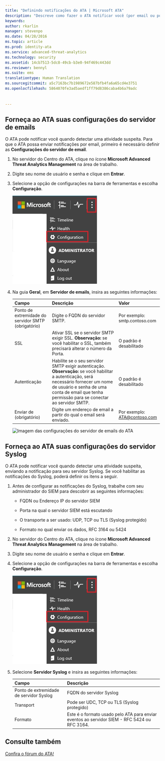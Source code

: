 ```yaml
---
title: "Definindo notificações do ATA | Microsoft ATA"
description: "Descreve como fazer o ATA notificar você (por email ou por encaminhamento de eventos do ATA) quando ele detectar atividades suspeitas"
keywords: 
author: rkarlin
manager: stevenpo
ms.date: 04/28/2016
ms.topic: article
ms.prod: identity-ata
ms.service: advanced-threat-analytics
ms.technology: security
ms.assetid: 14cb7513-5dc8-49cb-b3e0-94f469c443dd
ms.reviewer: bennyl
ms.suite: ems
translationtype: Human Translation
ms.sourcegitcommit: a5c7163bc7b1989672e587bfb4fa6a65cd4e3751
ms.openlocfilehash: 5864070fe3ad5aedf1ff79d8386caba4b6a79adc


---
```


## Forneça ao ATA suas configurações do servidor de emails
O ATA pode notificar você quando detectar uma atividade suspeita. Para que o ATA possa enviar notificações por email, primeiro é necessário definir as **Configurações do servidor de email**.

1.  No servidor do Centro do ATA, clique no ícone **Microsoft Advanced Threat Analytics Management** na área de trabalho.

2.  Digite seu nome de usuário e senha e clique em **Entrar**.

3.  Selecione a opção de configurações na barra de ferramentas e escolha **Configuração**.

    ![Ícone Definições de configuração do ATA](media/ATA-config-icon.JPG)

4.  Na guia **Geral**, em **Servidor de emails**, insira as seguintes informações:

    |Campo|Descrição|Valor|
    |---------|---------------|---------|
    |Ponto de extremidade do servidor SMTP (obrigatório)|Digite o FQDN do servidor SMTP.|Por exemplo:<br />smtp.contoso.com|
    |SSL|Ativar SSL se o servidor SMTP exigir SSL. **Observação:** se você habilitar o SSL, também precisará alterar o número da Porta.|O padrão é desabilitado|
    |Autenticação|Habilite se o seu servidor SMTP exigir autenticação. **Observação:** se você habilitar a autenticação, será necessário fornecer um nome de usuário e senha de uma conta de email que tenha permissão para se conectar ao servidor SMTP.|O padrão é desabilitado|
    |Enviar de (obrigatório)|Digite um endereço de email a partir do qual o email será enviado.|Por exemplo:<br />ATA@contoso.com|
    ![Imagem das configurações do servidor de emails do ATA](media/ATA-email-server.png)

## Forneça ao ATA suas configurações do servidor Syslog
O ATA pode notificar você quando detectar uma atividade suspeita, enviando a notificação para seu servidor Syslog. Se você habilitar as notificações do Syslog, poderá definir os itens a seguir.

1.  Antes de configurar as notificações do Syslog, trabalhe com seu administrador do SIEM para descobrir as seguintes informações:

    -   FQDN ou Endereço IP do servidor SIEM

    -   Porta na qual o servidor SIEM está escutando

    -   O transporte a ser usado: UDP, TCP ou TLS (Syslog protegido)

    -   Formato no qual enviar os dados, RFC 3164 ou 5424

2.  No servidor do Centro do ATA, clique no ícone **Microsoft Advanced Threat Analytics Management** na área de trabalho.

3.  Digite seu nome de usuário e senha e clique em **Entrar**.

4.  Selecione a opção de configurações na barra de ferramentas e escolha **Configuração**.

    ![Ícone Definições de configuração do ATA](media/ATA-config-icon.JPG)

5.  Selecione **Servidor Syslog** e insira as seguintes informações:

    |Campo|Descrição|
    |---------|---------------|
    |Ponto de extremidade de servidor Syslog|FQDN do servidor Syslog|
    |Transport|Pode ser UDC, TCP ou TLS (Syslog protegido)|
    |Formato|Este é o formato usado pelo ATA para enviar eventos ao servidor SIEM - RFC 5424 ou RFC 3164.|





## Consulte também
[Confira o fórum do ATA!](https://social.technet.microsoft.com/Forums/security/home?forum=mata)



<!--HONumber=Jul16_HO3-->


